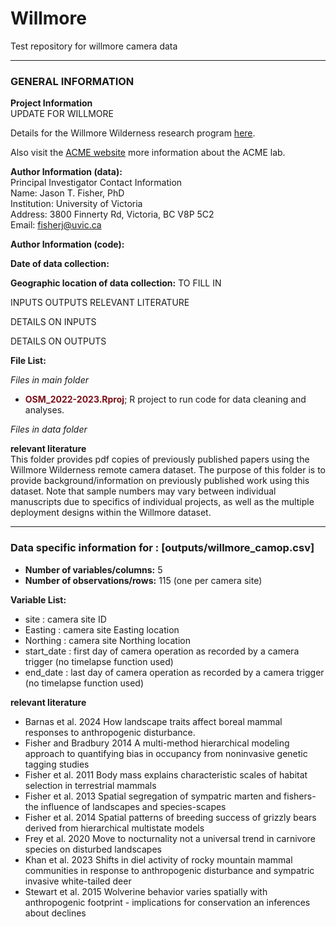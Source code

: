 # Willmore
Test repository for willmore camera data

<hr>

### GENERAL INFORMATION

**Project Information**   
UPDATE FOR WILLMORE

Details for the Willmore Wilderness research program [here](http://www.acmelab.ca/willmore.html).

Also visit the [ACME website](http://www.acmelab.ca/osm2022.html) more information about the ACME lab.

**Author Information (data):**  
 Principal Investigator Contact Information  
 Name: Jason T. Fisher, PhD   
 Institution: University of Victoria  
 Address: 3800 Finnerty Rd, Victoria, BC V8P 5C2  
 Email: [fisherj@uvic.ca](mailto:fisherj@uvic.ca) 

**Author Information (code):**  

**Date of data collection:** 

**Geographic location of data collection:** TO FILL IN 

INPUTS
OUTPUTS
RELEVANT LITERATURE

DETAILS ON INPUTS

DETAILS ON OUTPUTS


**File List:**  

*Files in main folder*
		
* <span style = "color: #7B0F17;">**OSM_2022-2023.Rproj**</span>; R project to run code for data cleaning and analyses. 

*Files in data folder*

**relevant literature**  
This folder provides pdf copies of previously published papers using the Willmore Wilderness remote camera dataset. The purpose of this folder is to provide background/information on previously published work using this dataset. Note that sample numbers may vary between individual manuscripts due to specifics of individual projects, as well as the multiple deployment designs within the Willmore dataset.

<hr>

### Data specific information for : [outputs/willmore_camop.csv]  

* **Number of variables/columns:** 5
* **Number of observations/rows:** 115 (one per camera site) 

**Variable List:**
* site : camera site ID
* Easting : camera site Easting location
* Northing : camera site Northing location
* start_date : first day of camera operation as recorded by a camera trigger (no timelapse function used)
* end_date : last day of camera operation as recorded by a camera trigger (no timelapse function used)


**relevant literature**
 * Barnas et al. 2024 How landscape traits affect boreal mammal responses to anthropogenic disturbance.
 * Fisher and Bradbury 2014 A multi-method hierarchical modeling approach to quantifying bias in occupancy from noninvasive genetic tagging studies
 * Fisher et al. 2011 Body mass explains characteristic scales of habitat selection in terrestrial mammals
 * Fisher et al. 2013 Spatial segregation of sympatric marten and fishers- the influence of landscapes and species-scapes
 * Fisher et al. 2014 Spatial patterns of breeding success of grizzly bears derived from hierarchical multistate models
 * Frey et al. 2020 Move to nocturnality not a universal trend in carnivore species on disturbed landscapes
 * Khan et al. 2023 Shifts in diel activity of rocky mountain mammal communities in response to anthropogenic disturbance and sympatric invasive white-tailed deer
 * Stewart et al. 2015 Wolverine behavior varies spatially with anthropogenic footprint - implications for conservation an inferences about declines
